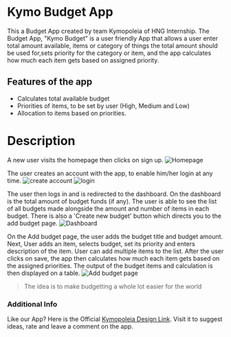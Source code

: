 # **Kymo Budget App**

This a Budget App created by team Kymopoleia of HNG Internship. The Budget App, "Kymo Budget" is a user friendly App that allows a user enter total amount available, items or category of things the total amount should be used for,sets priority for the category or item, and the app calculates how much each item gets based on assigned priority.


## Features of the app
 - Calculates total available budget
 - Priorities of items, to be set by user (High, Medium and Low)
 - Allocation to items based on priorities.

# Description
A new user visits the homepage then clicks on sign up. 
![Homepage](https://res.cloudinary.com/mercyinyang/image/upload/v1569633434/HNG%20task/Homepage_fp5sir.png)


The user creates an account with the app, to enable him/her login at any time.
![create account](https://res.cloudinary.com/mercyinyang/image/upload/v1569633433/HNG%20task/Create_account_zaonu7.png)
![login](https://res.cloudinary.com/mercyinyang/image/upload/v1569633434/HNG%20task/Login_stlvzl.png)

The user then logs in and is redirected to the dashboard. On the dashboard is the total amount of budget funds (if any). The user is able to see the list of all budgets made alongside the amount and number of items in each budget. There is also a 'Create new budget' button which directs you to the add budget page.
![Dashboard](https://res.cloudinary.com/mercyinyang/image/upload/v1569633560/HNG%20task/Dashboard_homepage_livxqn.png)


On the Add budget page, the user adds the budget title and budget amount. Next, User adds an item, selects budget, set its priority and enters description of the item. User can add multiple items to the list.
After the user clicks on save, the app then calculates how much each item gets based on the assigned priorities. The output of the budget items and calculation is then displayed on a table.
![Add budget page](https://res.cloudinary.com/mercyinyang/image/upload/v1569633560/HNG%20task/Add_Budget_xkedxf.png)



> The idea is to make budgetting a whole lot 
> easier for the world

### Additional Info

Like our App? Here is the Official [Kymopoleia Design Link](https://www.figma.com/file/gIV5vWqxpiz6lrpu8OqDoI/Budget-app?node-id=8%3A3). Visit it to suggest ideas, rate and leave a comment on the app.

